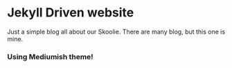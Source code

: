 # Jekyll Driven website

Just a simple blog all about our Skoolie.
There are many blog, but this one is mine.

### Using Mediumish theme!
